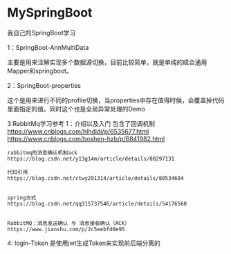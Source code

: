 # MySpringBoot
我自己的SpringBoot学习


1：SpringBoot-AnnMultiData

主要是用来注解实现多个数据源切换，目前比较简单，就是单纯的结合通用Mapper和springboot。


2：SpringBoot-properties


这个是用来进行不同的profile切换，当properties中存在值得时候，会覆盖掉代码里面指定的值。同时这个也是全局异常处理的Demo


3:RabbitMq学习参考
	1：介绍以及入门 包含了回调机制
	https://www.cnblogs.com/hlhdidi/p/6535677.html
	https://www.cnblogs.com/boshen-hzb/p/6841982.html
	
	rabbitmq的消息确认机制ack
	https://blog.csdn.net/y13g14m/article/details/80297131
	
	代码引用
	https://blog.csdn.net/ctwy291314/article/details/80534604
	
	
	spring方式
	https://blog.csdn.net/qq315737546/article/details/54176560
	
	
	RabbitMQ：消息发送确认 与 消息接收确认（ACK）
	https://www.jianshu.com/p/2c5eebfd0e95
	
	
4: login-Token 是使用jwt生成Token来实现前后端分离的
